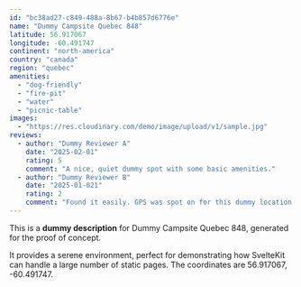 ```yaml
---
id: "bc38ad27-c849-488a-8b67-b4b857d6776e"
name: "Dummy Campsite Quebec 848"
latitude: 56.917067
longitude: -60.491747
continent: "north-america"
country: "canada"
region: "quebec"
amenities:
  - "dog-friendly"
  - "fire-pit"
  - "water"
  - "picnic-table"
images:
  - "https://res.cloudinary.com/demo/image/upload/v1/sample.jpg"
reviews:
  - author: "Dummy Reviewer A"
    date: "2025-02-01"
    rating: 5
    comment: "A nice, quiet dummy spot with some basic amenities."
  - author: "Dummy Reviewer B"
    date: "2025-01-021"
    rating: 2
    comment: "Found it easily. GPS was spot on for this dummy location."
---
```


This is a **dummy description** for Dummy Campsite Quebec 848, generated for the proof of concept.

It provides a serene environment, perfect for demonstrating how SvelteKit can handle a large number of static pages. The coordinates are 56.917067, -60.491747.
